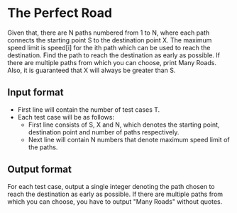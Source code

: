 # The Perfect Road

Given that, there are N paths numbered from 1 to N, where each path connects the starting point S to the destination point X. The maximum speed limit is speed[i] for the ith path which can be used to reach the destination. Find the path to reach the destination as early as possible. If there are multiple paths from which you can choose, print Many Roads. Also, it is guaranteed that X will always be greater than S.

## Input format

- First line will contain the number of test cases T.
- Each test case will be as follows:
  - First line consists of S, X and N, which denotes the starting point, destination point and number of paths respectively.
  - Next line will contain N numbers that denote maximum speed limit of the paths.

## Output format

For each test case, output a single integer denoting the path chosen to reach the destination as early as possible. If there are multiple paths from which you can choose, you have to output "Many Roads" without quotes.
